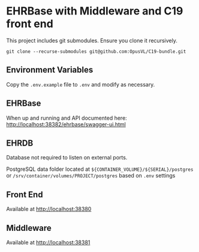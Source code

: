 # EHRBase with Middleware and C19 front end

This project includes git submodules. Ensure you clone it recursively.

```shell
git clone --recurse-submodules git@github.com:OpusVL/C19-bundle.git
```

## Environment Variables

Copy the `.env.example` file to `.env` and modify as necessary.

## EHRBase

When up and running and API documented here: [http://localhost:38382/ehrbase/swagger-ui.html](http://localhost:38382/ehrbase/swagger-ui.html)

## EHRDB

Database not required to listen on external ports.

PostgreSQL data folder located at `${CONTAINER_VOLUME}/${SERIAL}/postgres` or `/srv/container/volumes/PROJECT/postgres` based on `.env` settings

## Front End

Available at [http://localhost:38380](http://localhost:38380)

## Middleware

Available at [http://localhost:38381](http://localhost:38381)